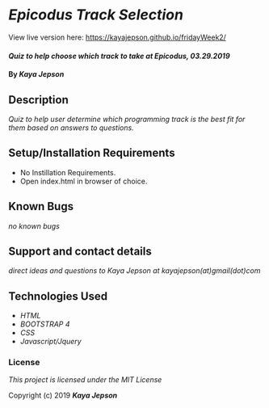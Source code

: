 # _Epicodus Track Selection_
View live version here: https://kayajepson.github.io/fridayWeek2/

#### _Quiz to help choose which track to take at Epicodus, 03.29.2019_

#### By _**Kaya Jepson**_

## Description

_Quiz to help user determine which programming track is the best fit for them based on answers to questions._

## Setup/Installation Requirements

* No Instillation Requirements.
* Open index.html in browser of choice.

## Known Bugs

_no known bugs_

## Support and contact details

_direct ideas and questions to Kaya Jepson at kayajepson(at)gmail(dot)com_

## Technologies Used

* _HTML_
* _BOOTSTRAP 4_
* _CSS_
* _Javascript/Jquery_

### License

*This project is licensed under the MIT License*

Copyright (c) 2019 **_Kaya Jepson_**
